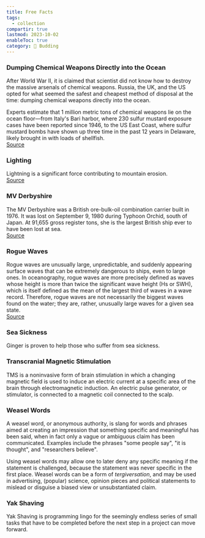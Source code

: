 ```yaml
---
title: Free Facts
tags:
  - collection
compartir: true
lastmod: 2023-10-02
enableToc: true
category: 🌿 Budding
---
```


### Dumping Chemical Weapons Directly into the Ocean

After World War II, it is claimed that scientist did not know how to destroy the massive arsenals of chemical weapons. Russia, the UK, and the US opted for what seemed the safest and cheapest method of disposal at the time: dumping chemical weapons directly into the ocean.

Experts estimate that 1 million metric tons of chemical weapons lie on the ocean floor—from Italy's Bari harbor, where 230 sulfur mustard exposure cases have been reported since 1946, to the US East Coast, where sulfur mustard bombs have shown up three time in the past 12 years in Delaware, likely brought in with loads of shellfish.  
[Source](https://www.smithsonianmag.com/science-nature/decaying-weapons-world-war-II-threaten-waters-worldwide-180961046/)

### Lighting

Lightning is a significant force contributing to mountain erosion.  
[Source](https://www.livescience.com/40701-lightning-strikes-erode-mountains.html)

### MV Derbyshire

The MV Derbyshire was a British ore-bulk-oil combination carrier built in 1976. It was lost on September 9, 1980 during Typhoon Orchid, south of Japan. At 91,655 gross register tons, she is the largest British ship ever to have been lost at sea.  
[Source](https://en.wikipedia.org/wiki/MV_Derbyshire)

### Rogue Waves

Rogue waves are unusually large, unpredictable, and suddenly appearing surface waves that can be extremely dangerous to ships, even to large ones.
In oceanography, rogue waves are more precisely defined as waves whose height is more than twice the significant wave height (Hs or SWH), which is itself defined as the mean of the largest third of waves in a wave record. Therefore, rogue waves are not necessarily the biggest waves found on the water; they are, rather, unusually large waves for a given sea state.  
[Source](https://en.wikipedia.org/wiki/Rogue_wave)

### Sea Sickness

Ginger is proven to help those who suffer from sea sickness.

### Transcranial Magnetic Stimulation

TMS is a noninvasive form of brain stimulation in which a changing magnetic field is used to induce an electric current at a specific area of the brain through electromagnetic induction. An electric pulse generator, or stimulator, is connected to a magnetic coil connected to the scalp.

### Weasel Words

A weasel word, or anonymous authority, is slang for words and phrases aimed at creating an impression that something specific and meaningful has been said, when in fact only a vague or ambiguous claim has been communicated. Examples include the phrases "some people say", "it is thought", and "researchers believe".

Using weasel words may allow one to later deny any specific meaning if the statement is challenged, because the statement was never specific in the first place. Weasel words can be a form of _tergiversation_, and may be used in advertising, (popular) science, opinion pieces and political statements to mislead or disguise a biased view or unsubstantiated claim.

### Yak Shaving

Yak Shaving is programming lingo for the seemingly endless series of small tasks that have to be completed before the next step in a project can move forward.
